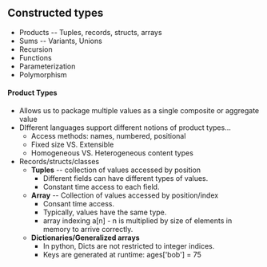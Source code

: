 ## Constructed types
- Products -- Tuples, records, structs, arrays
- Sums -- Variants, Unions
- Recursion
- Functions
- Parameterization
- Polymorphism

#### Product Types
- Allows us to package multiple values as a single composite or aggregate value
- DIfferent languages support different notions of product types...
	- Access methods: names, numbered, positional
	- Fixed size VS. Extensible
	- Homogeneous VS. Heterogeneous content types
- Records/structs/classes
	- **Tuples** -- collection of values accessed by position
		- Different fields can have different types of values.
		- Constant time access to each field.
	- **Array** -- Collection of values accessed by position/index
		- Consant time access.
		- Typically, values have the same type.
		- array indexing a[n] - n is multiplied by size of elements in memory to arrive correctly.
	- **Dictionaries/Generalized arrays**
		- In python, Dicts are not restricted to integer indices.
		- Keys are generated at runtime: ages['bob'] = 75
